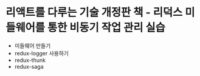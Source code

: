# 리액트를 다루는 기술 개정판 책 - 리덕스 미들웨어를 통한 비동기 작업 관리 실습
- 미들웨어 만들기
- redux-logger 사용하기
- redux-thunk
- redux-saga
